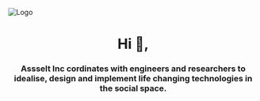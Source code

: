 
![Logo](https://i.ibb.co/DbPSS6K/mfsxg89ytkm2eght74.png)

<h1 align="center">Hi 👋,</h1>

<h3 align="center">Assselt Inc cordinates with engineers and researchers to idealise, design and implement life changing technologies in the social space.</h3>
